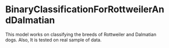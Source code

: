# BinaryClassificationForRottweilerAndDalmatian
This model works on classifying the breeds of Rottweiler and Dalmatian dogs. Also, It is tested on real sample of data.
